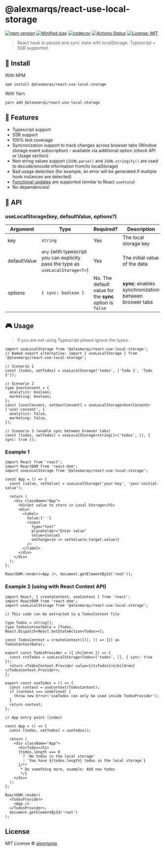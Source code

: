 # @alexmarqs/react-use-local-storage

[![npm version](https://badge.fury.io/js/%40alexmarqs%2Freact-use-local-storage.svg)](https://badge.fury.io/js/%40alexmarqs%2Freact-use-local-storage)
[![Minified size](https://badgen.net/bundlephobia/min/@alexmarqs/react-use-local-storage)](https://bundlephobia.com/package/@alexmarqs/react-use-local-storage)
[![codecov](https://codecov.io/gh/alexmarqs/react-use-local-storage/branch/main/graph/badge.svg?token=31EXDKJZIO)](https://codecov.io/gh/alexmarqs/react-use-local-storage)
[![Actions Status](https://github.com/alexmarqs/react-use-local-storage/workflows/CI/badge.svg)](https://github.com/alexmarqs/react-use-local-storage/actions)
[![License: MIT](https://img.shields.io/badge/License-MIT-green.svg)](https://opensource.org/licenses/MIT)

> React hook to persist and sync state with localStorage. Typescript + SSR supported.

## 🔨 Install

With NPM

```shell
npm install @alexmarqs/react-use-local-storage
```

With Yarn

```shell
yarn add @alexmarqs/react-use-local-storage
```

## 🚀 Features

- Typescript support
- SSR support
- 100% test coverage
- Syncronization support to track changes across browser tabs (Window storage event subscription) - available via additional option (check API or Usage section)
- Non string values support (`JSON.parse()` and `JSON.stringify()` are used to decode/encode information from/to localStorage)
- Bad usage detection (for example, an error will be generated if multiple hook instances are detected)
- [Functional updates](https://reactjs.org/docs/hooks-reference.html#functional-updates) are supported (similar to React `useState`)
- No dependencies!

## 📄 API

### useLocalStorage(key, defaultValue, options?)

| Argument     | Type                                                                            | Required?                                                | Description                                            |
| ------------ | ------------------------------------------------------------------------------- | -------------------------------------------------------- | ------------------------------------------------------ |
| key          | `string`                                                                        | Yes                                                      | The local storage key                                  |
| defaultValue | `any` (with typescript you can explicity pass the type as `useLocalStorage<T>`) | Yes                                                      | The initial value of the data                          |
| options      | `{ sync: boolean }`                                                             | No. The default value for the **sync** option is `false` | **sync**: enables synchronization between broswer tabs |

## 🎮 Usage

> If you are not using Typescript please ignore the types.

```tsx
import useLocalStorage from '@alexmarqs/react-use-local-storage';
// Named export alternative: import { useLocalStorage } from '@alexmarqs/react-use-local-storage';

// Scenario 1
const [todos, setTodos] = useLocalStorage('todos', ['Todo 1', 'Todo 2']);

// Scenario 2
type UserConsent = {
  analytics: boolean;
  marketing: boolean;
};
const [userConsent, setUserConsent] = useLocalStorage<UserConsent>('user-consent', {
  analytics: false,
  marketing: false,
});

// Scenario 3 (enable sync between browser tabs)
const [todos, setTodos] = useLocalStorage<string[]>('todos', [], { sync: true });
```

### Example 1

```tsx
import React from 'react';
import ReactDOM from 'react-dom';
import useLocalStorage from '@alexmarqs/react-use-local-storage';

const App = () => {
  const [value, setValue] = useLocalStorage('your-key', 'your-initial-value');

  return (
    <div className="App">
      <h1>Set value to store in Local Storage</h1>
      <div>
        <label>
          Value:{' '}
          <input
            type="text"
            placeholder="Enter value"
            value={value}
            onChange={e => setValue(e.target.value)}
          />
        </label>
      </div>
    </div>
  );
};

ReactDOM.render(<App />, document.getElementById('root'));
```

### Example 2 (using with React Context API)

```tsx
import React, { createContext, useContext } from 'react';
import ReactDOM from 'react-dom';
import useLocalStorage from '@alexmarqs/react-use-local-storage';

// This code can be extracted to a TodosContext file

type Todos = string[];
type TodosContextData = [Todos, React.Dispatch<React.SetStateAction<Todos>>];

const TodosContext = createContext([[], () => {}] as TodosContextData);

export const TodosProvider = ({ children }) => {
  const ctxTodos = useLocalStorage<Todos>('todos', [], { sync: true });
  return <TodosContext.Provider value={ctxTodos}>{children}</TodosContext.Provider>;
};

export const useTodos = () => {
  const context = useContext(TodosContext);
  if (context === undefined) {
    throw new Error('useTodos can only be used inside TodosProvider');
  }
  return context;
};

// App entry point (index)

const App = () => {
  const [todos, setTodos] = useTodos();

  return (
    <div className="App">
      <h1>Todos</h1>
      {todos.length === 0
        ? 'No todos in the local storage'
        : `You have ${todos.length} todos in the local storage`}
      {/**
       * Do something more, example: Add new todos
       */}
    </div>
  );
};

ReactDOM.render(
  <TodosProvider>
    <App />
  </TodosProvider>,
  document.getElementById('root')
);
```

## License

MIT License © [alexmarqs](https://github.com/alexmarqs)
